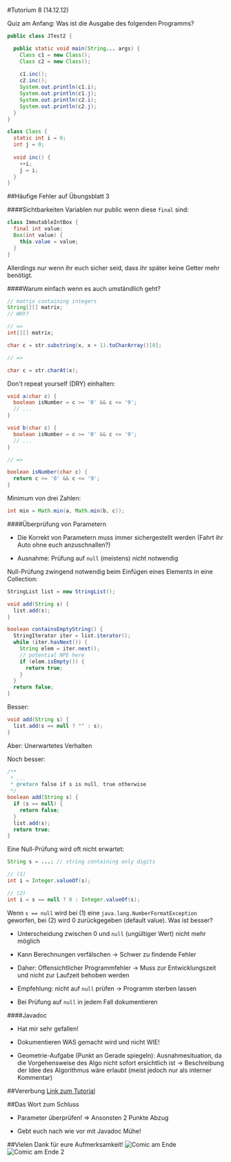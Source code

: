 #Tutorium 8 (14.12.12)

Quiz am Anfang: Was ist die Ausgabe des folgenden Programms?

```java
public class JTest2 {

  public static void main(String... args) {
    Class c1 = new Class();
    Class c2 = new Class();
    
    c1.inc();
    c2.inc();
    System.out.println(c1.i);
    System.out.println(c1.j);
    System.out.println(c2.i);
    System.out.println(c2.j);
  }
}

class Class {
  static int i = 0;
  int j = 0;
  
  void inc() {
    ++i;
    j = i;
  }
}
```

##Häufige Fehler auf Übungsblatt 3

####Sichtbarkeiten
Variablen nur public wenn diese `final` sind:
```java
class ImmutableIntBox {
  final int value;
  Box(int value) {
    this.value = value;
  }
}
```
Allerdings nur wenn ihr euch sicher seid, dass ihr später keine Getter mehr benötigt.

####Warum einfach wenn es auch umständlich geht?
```java
// matrix containing integers
String[][] matrix;
// WHY?

// =>
int[][] matrix;
```

```java
char c = str.substring(x, x + 1).toCharArray()[0];

// =>

char c = str.charAt(x);
```

Don't repeat yourself (DRY) einhalten:
```java
void a(char c) {
  boolean isNumber = c >= '0' && c <= '9';
  // ...
}

void b(char c) {
  boolean isNumber = c >= '0' && c <= '9';
  // ...
}

// =>

boolean isNumber(char c) {
  return c >= '0' && c <= '9';
}
```

Minimum von drei Zahlen:
```java
int min = Math.min(a, Math.min(b, c));
```

####Überprüfung von Parametern

- Die Korrekt von Parametern muss immer sichergestellt werden (Fahrt ihr Auto ohne euch anzuschnallen?)

- Ausnahme: Prüfung auf `null` (meistens) nicht notwendig

Null-Prüfung zwingend notwendig beim Einfügen eines Elements in eine Collection:
```java
StringList list = new StringList();

void add(String s) {
  list.add(s);
}

boolean containsEmptyString() {
  StringIterator iter = list.iterator();
  while (iter.hasNext()) {
    String elem = iter.next();
    // potential NPE here
    if (elem.isEmpty()) {
      return true;
    }
  }
  return false;
}
```
Besser:
```java
void add(String s) {
  list.add(s == null ? "" : s);
}
```
Aber: Unerwartetes Verhalten

Noch besser:
```java
/**
 * ...
 * @return false if s is null, true otherwise
 */
boolean add(String s) {
  if (s == null) {
    return false;
  }
  list.add(s);
  return true;
}
```

Eine Null-Prüfung wird oft nicht erwartet:
```java
String s = ...; // string containing only digits

// (1)
int i = Integer.valueOf(s);

// (2)
int i = s == null ? 0 : Integer.valueOf(s);
```
Wenn `s == null` wird bei (1) eine `java.lang.NumberFormatException` geworfen, bei (2) wird 0 zurückgegeben (default value). Was ist besser?

- Unterscheidung zwischen 0 und `null` (ungültiger Wert) nicht mehr möglich

- Kann Berechnungen verfälschen → Schwer zu findende Fehler
 
- Daher: Offensichtlicher Programmfehler → Muss zur Entwicklungszeit und nicht zur Laufzeit behoben werden

- Empfehlung: nicht auf `null` prüfen → Programm sterben lassen

- Bei Prüfung auf `null` in jedem Fall dokumentieren

####Javadoc

- Hat mir sehr gefallen!

- Dokumentieren WAS gemacht wird und nicht WIE!

- Geometrie-Aufgabe (Punkt an Gerade spiegeln): Ausnahmesituation, da die Vorgehensweise des Algo nicht sofort ersichtlich ist → Beschreibung der Idee des Algorithmus wäre erlaubt (meist jedoch nur als interner Kommentar)

##Vererbung
[Link zum Tutorial](../java-tutorial/vererbung.md)

##Das Wort zum Schluss

- Parameter überprüfen! ⇒ Ansonsten 2 Punkte Abzug

- Gebt euch nach wie vor mit Javadoc Mühe!

##Vielen Dank für eure Aufmerksamkeit!
![Comic am Ende](http://24.media.tumblr.com/tumblr_lv8i3tDJlk1qig5tho1_1280.jpg)
![Comic am Ende 2](http://wumocomicstrip.com/img/strip/-WM_strip_DK_20121207.jpg)